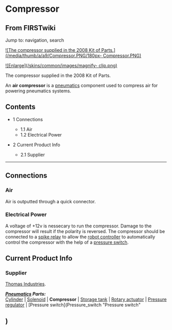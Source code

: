 # Compressor

## From FIRSTwiki

Jump to: navigation, search

[![The compressor supplied in the 2008 Kit of
Parts.](/media/thumb/a/a9/Compressor.PNG/180px-
Compressor.PNG)](Image:Compressor.PNG "The compressor supplied in
the 2008 Kit of Parts.")

[![Enlarge](/skins/common/images/magnify-
clip.png)](Image:Compressor.PNG "Enlarge")

The compressor supplied in the 2008 Kit of Parts.

An **air compressor** is a [pneumatics](pneumatics) component used to compress air for powering pneumatics systems.

## Contents

- 1 Connections

  - 1.1 Air
  - 1.2 Electrical Power

- 2 Current Product Info

  - 2.1 Supplier

--------------------------------------------------------------------------------

## Connections

### Air

Air is outputted through a quick connector.

### Electrical Power

A voltage of +12v is nessecary to run the compressor. Damage to the compressor will result if the polarity is reversed. The compressor should be connected to a [spike relay](Spike_relay "Spike relay") to allow the [robot controller](robot-controller) to automatically control the compressor with the help of a [pressure switch](Pressure_switch "Pressure switch").

## Current Product Info

### Supplier

[Thomas Industries](http://www.thomasind.com "http://www.thomasind.com").

_**[Pneumatics](pneumatics) Parts:**_<br>
[Cylinder](Cylinder "Cylinder") | [Solenoid](Solenoid "Solenoid") | **Compressor** | [Storage tank](Storage_tank "Storage tank") | [Rotary actuator](Rotary_actuator "Rotary
actuator") | [Pressure regulator](Pressure_regulator "Pressure
regulator") | [Pressure switch](Pressure_switch "Pressure switch"

## )
